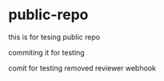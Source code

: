 # public-repo
this is for tesing public repo

commiting it for testing

comit for testing removed reviewer webhook
